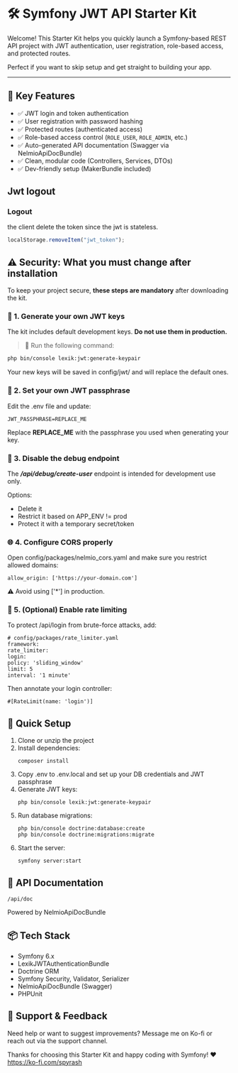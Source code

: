 # 🛠️ Symfony JWT API Starter Kit

Welcome! This Starter Kit helps you quickly launch a Symfony-based REST API project with JWT authentication, user registration, role-based access, and protected routes.

Perfect if you want to skip setup and get straight to building your app.

---

## 🚀 Key Features

- ✅ JWT login and token authentication
- ✅ User registration with password hashing
- ✅ Protected routes (authenticated access)
- ✅ Role-based access control (`ROLE_USER`, `ROLE_ADMIN`, etc.)
- ✅ Auto-generated API documentation (Swagger via NelmioApiDocBundle)
- ✅ Clean, modular code (Controllers, Services, DTOs)
- ✅ Dev-friendly setup (MakerBundle included)
 
## Jwt logout
### Logout
the client delete the token since the jwt is stateless.
```js
localStorage.removeItem("jwt_token");
```

## ⚠️ Security: What you **must** change after installation

To keep your project secure, **these steps are mandatory** after downloading the kit.

### 🔐 1. Generate your own JWT keys

The kit includes default development keys. **Do not use them in production.**

> 🎯 Run the following command:
```bash
php bin/console lexik:jwt:generate-keypair
```
Your new keys will be saved in config/jwt/ and will replace the default ones.

### 🧪 2. Set your own JWT passphrase
Edit the .env file and update:
```
JWT_PASSPHRASE=REPLACE_ME
```
Replace **REPLACE_ME** with the passphrase you used when generating your key.

### 🧯 3. Disable the debug endpoint
The ***/api/debug/create-user*** endpoint is intended for development use only.

Options:

- Delete it
- Restrict it based on APP_ENV != prod
- Protect it with a temporary secret/token

### 🌐 4. Configure CORS properly
Open config/packages/nelmio_cors.yaml and make sure you restrict allowed domains:
```
allow_origin: ['https://your-domain.com']
```
⚠️ Avoid using ['*'] in production.

### 🚦 5. (Optional) Enable rate limiting
To protect /api/login from brute-force attacks, add:
```
# config/packages/rate_limiter.yaml
framework:
rate_limiter:
login:
policy: 'sliding_window'
limit: 5
interval: '1 minute'
```
Then annotate your login controller:
```
#[RateLimit(name: 'login')]
```

## 🔧 Quick Setup
1. Clone or unzip the project
2. Install dependencies:
    ```
    composer install
    ```
3. Copy .env to .env.local and set up your DB credentials and JWT passphrase
4. Generate JWT keys:
   ```
   php bin/console lexik:jwt:generate-keypair
   ```
5. Run database migrations:
    ```
    php bin/console doctrine:database:create
    php bin/console doctrine:migrations:migrate
    ```
6. Start the server:
    ```
    symfony server:start
    ```
   
## 🧾 API Documentation
```
/api/doc
```
Powered by NelmioApiDocBundle

## 📦 Tech Stack
- Symfony 6.x
- LexikJWTAuthenticationBundle
- Doctrine ORM
- Symfony Security, Validator, Serializer
- NelmioApiDocBundle (Swagger)
- PHPUnit

## 💬 Support & Feedback
Need help or want to suggest improvements? Message me on Ko-fi or reach out via the support channel.

Thanks for choosing this Starter Kit and happy coding with Symfony! ❤️
https://ko-fi.com/spyrash
